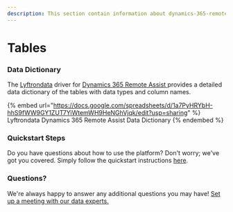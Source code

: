 ```yaml
---
description: This section contain information about dynamics-365-remote-assist connector tables information
---
```


# Tables

### Data Dictionary

The [Lyftrondata](https://www.lyftrondata.com/) driver for [Dynamics 365 Remote Assist](https://www.lyftrondata.com/integration/dynamics-365-remote-assist/)[ ](https://www.lyftrondata.com/integration/dynamics-365-remote-assist/)provides a detailed data dictionary of the tables with data types and column names.

{% embed url="https://docs.google.com/spreadsheets/d/1a7PyHRYbH-hhS9fWW9GY1ZUT7YiWtemWH9HeNGhVjqk/edit?usp=sharing" %}
Lyftrondata Dynamics 365 Remote Assist Data Dictionary
{% endembed %}

### Quickstart Steps

Do you have questions about how to use the platform? Don't worry; we've got you covered. Simply follow the quickstart instructions [here](../../../../quickstart-steps.md).

### Questions? <a href="#questions" id="questions"></a>

We're always happy to answer any additional questions you may have! [Set up a meeting with our data experts.](https://www.lyftrondata.com/book-a-meeting/)

